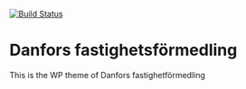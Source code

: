 [![Build Status](https://travis-ci.org/Automattic/_s.svg?branch=master)](https://travis-ci.org/Automattic/_s)

Danfors fastighetsförmedling
===

This is the WP theme of Danfors fastighetförmedling
